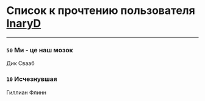 # Список к прочтению пользователя [InaryD](http://vk.com/id56228374)
---

### `50` Ми - це наш мозок
Дик Свааб

### `10` Исчезнувшая
Гиллиан Флинн

